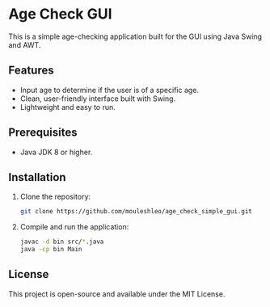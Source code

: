 # Age Check GUI

This is a simple age-checking application built for the GUI using Java Swing and AWT.

## Features
- Input age to determine if the user is of a specific age.
- Clean, user-friendly interface built with Swing.
- Lightweight and easy to run.

## Prerequisites
- Java JDK 8 or higher.

## Installation
1. Clone the repository:
    ```bash
    git clone https://github.com/mouleshleo/age_check_simple_gui.git
    ```

2. Compile and run the application:
    ```bash
    javac -d bin src/*.java
    java -cp bin Main
    ```

## License
This project is open-source and available under the MIT License.
